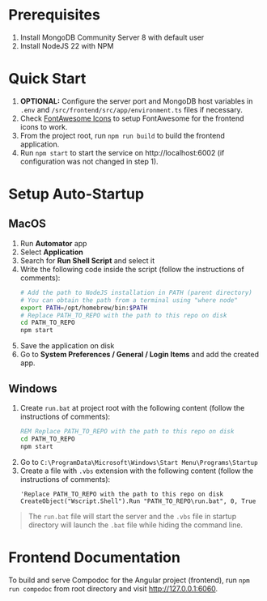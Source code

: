 # Prerequisites

  1. Install MongoDB Community Server 8 with default user
  2. Install NodeJS 22 with NPM

# Quick Start

  1. **OPTIONAL:** Configure the server port and MongoDB host variables in `.env` and `/src/frontend/src/app/environment.ts` files if necessary.
  2. Check [FontAwesome Icons](./docs/fontawesome-icons.md) to setup FontAwesome for the frontend icons to work.
  3. From the project root, run `npm run build` to build the frontend application.
  4. Run `npm start` to start the service on http://localhost:6002 (if configuration was not changed in step 1).

# Setup Auto-Startup

## MacOS

  1. Run **Automator** app
  2. Select **Application**
  3. Search for **Run Shell Script** and select it
  4. Write the following code inside the script (follow the instructions of comments):
      ```bash
      # Add the path to NodeJS installation in PATH (parent directory)
      # You can obtain the path from a terminal using "where node"
      export PATH=/opt/homebrew/bin:$PATH
      # Replace PATH_TO_REPO with the path to this repo on disk
      cd PATH_TO_REPO
      npm start
      ```
  5. Save the application on disk
  6. Go to **System Preferences / General / Login Items** and add the created app.

## Windows

  1. Create `run.bat` at project root with the following content (follow the instructions of comments):
      ```bat
      REM Replace PATH_TO_REPO with the path to this repo on disk
      cd PATH_TO_REPO
      npm start
      ```
  2. Go to `C:\ProgramData\Microsoft\Windows\Start Menu\Programs\Startup`
  3. Create a file with `.vbs` extension with the following content (follow the instructions of comments):
      ```vbs
      'Replace PATH_TO_REPO with the path to this repo on disk
      CreateObject("Wscript.Shell").Run "PATH_TO_REPO\run.bat", 0, True
      ```

> The `run.bat` file will start the server and the `.vbs` file in startup directory will launch the `.bat` file while hiding the command line.

# Frontend Documentation

To build and serve Compodoc for the Angular project (frontend), run `npm run compodoc` from root directory and visit http://127.0.0.1:6060.
